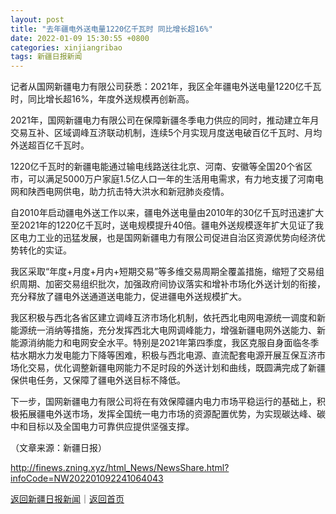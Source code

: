```yaml
---
layout: post
title: "去年疆电外送电量1220亿千瓦时 同比增长超16%"
date: 2022-01-09 15:30:55 +0800
categories: xinjiangribao
tags: 新疆日报新闻
---
```

<p>记者从国网新疆电力有限公司获悉：2021年，我区全年疆电外送电量1220亿千瓦时，同比增长超16%，年度外送规模再创新高。</p>
 <p>2021年，国网新疆电力有限公司在保障新疆冬季电力供应的同时，推动建立年月交易互补、区域调峰互济联动机制，连续5个月实现月度送电破百亿千瓦时、月均外送超百亿千瓦时。</p>
 <p>1220亿千瓦时的新疆电能通过输电线路送往北京、河南、安徽等全国20个省区市，可以满足5000万户家庭1.5亿人口一年的生活用电需求，有力地支援了河南电网和陕西电网供电，助力抗击特大洪水和新冠肺炎疫情。</p>
 <p>自2010年启动疆电外送工作以来，疆电外送电量由2010年的30亿千瓦时迅速扩大至2021年的1220亿千瓦时，送电规模提升40倍。疆电外送规模逐年扩大见证了我区电力工业的迅猛发展，也是国网新疆电力有限公司促进自治区资源优势向经济优势转化的实证。</p>
 <p>我区采取“年度+月度+月内+短期交易”等多维交易周期全覆盖措施，缩短了交易组织周期、加密交易组织批次，加强政府间协议落实和增补市场化外送计划的衔接，充分释放了疆电外送通道送电能力，促进疆电外送规模扩大。</p>
 <p>我区积极与西北各省区建立调峰互济市场化机制，依托西北电网电源统一调度和新能源统一消纳等措施，充分发挥西北大电网调峰能力，增强新疆电网外送能力、新能源消纳能力和电网安全水平。特别是2021年第四季度，我区克服自身面临冬季枯水期水力发电能力下降等困难，积极与西北电源、直流配套电源开展互保互济市场化交易，优化调整新疆电网能力不足时段的外送计划和曲线，既圆满完成了新疆保供电任务，又保障了疆电外送目标不降低。</p>
 <p>下一步，国网新疆电力有限公司将在有效保障疆内电力市场平稳运行的基础上，积极拓展疆电外送市场，发挥全国统一电力市场的资源配置优势，为实现碳达峰、碳中和目标以及全国电力可靠供应提供坚强支撑。</p><p class="em_media">（文章来源：新疆日报）</p>

<http://finews.zning.xyz/html_News/NewsShare.html?infoCode=NW202201092241064043>

[返回新疆日报新闻](//finews.withounder.com/category/xinjiangribao.html)｜[返回首页](//finews.withounder.com/)